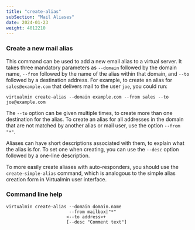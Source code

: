 ```yaml
---
title: "create-alias"
subSection: "Mail Aliases"
date: 2024-01-23
weight: 4012210
---
```


### Create a new mail alias

This command can be used to add a new email alias to a virtual server. It takes three mandatory parameters as `--domain` followed by the domain name, `--from` followed by the name of the alias within that domain, and `--to` followed by a destination address. For example, to create an alias for `sales@example.com` that delivers mail to the user `joe`, you could run:

```text
virtualmin create-alias --domain example.com --from sales --to joe@example.com
```

The `--to` option can be given multiple times, to create more than one destination for the alias. To create an alias for all addresses in the domain that are not matched by another alias or mail user, use the option `--from "*"`.

Aliases can have short descriptions associated with them, to explain what the alias is for. To set one when creating, you can use the `--desc` option followed by a one-line description.

To more easily create aliases with auto-responders, you should use the `create-simple-alias` command, which is analogous to the simple alias creation form in Virtualmin user interface.

### Command line help

```text
virtualmin create-alias --domain domain.name
                        --from mailbox|"*"
                       <--to address>+
                       [--desc "Comment text"]
```
